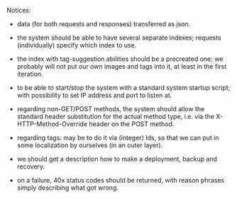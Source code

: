 
Notices:

* data (for both requests and responses) transferred as json.

* the system should be able to have several separate indexes;
  requests (individually) specify which index to use.

* the index with tag-suggestion abilities should be a precreated one;
  we probably will not put our own images and tags into it, at least in the first iteration.

* to be able to start/stop the system with a standard system startup script;
  with possibility to set IP address and port to listen at.

* regarding non-GET/POST methods, the system should allow
  the standard header substitution for the actual method type,
  i.e. via the X-HTTP-Method-Override header on the POST method.

* regarding tags: may be to do it via (integer) Ids,
  so that we can put in some localization by ourselves (in an outer layer).

* we should get a description how to make a deployment, backup and recovery.

* on a failure, 40x status codes should be returned, with reason phrases
  simply describing what got wrong.


